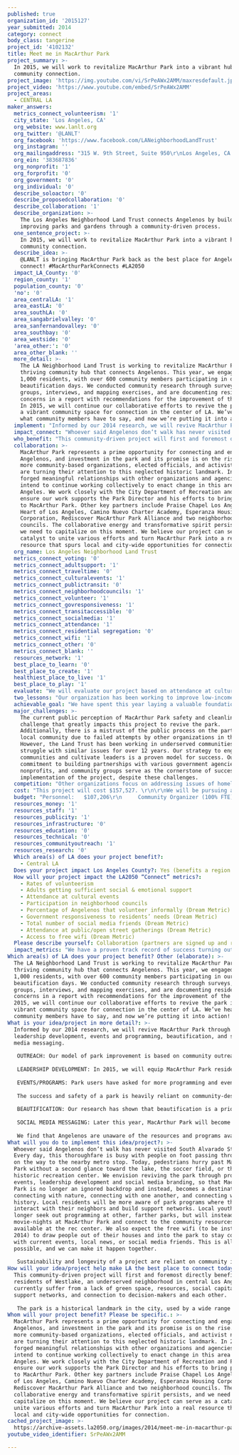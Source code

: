 ```yaml
---
published: true
organization_id: '2015127'
year_submitted: 2014
category: connect
body_class: tangerine
project_id: '4102132'
title: Meet me in MacArthur Park
project_summary: >-
  In 2015, we will work to revitalize MacArthur Park into a vibrant hub for
  community connection. 
project_image: 'https://img.youtube.com/vi/SrPeAWx2AMM/maxresdefault.jpg'
project_video: 'https://www.youtube.com/embed/SrPeAWx2AMM'
project_areas:
  - CENTRAL LA
maker_answers:
  metrics_connect_volunteerism: '1'
  city_state: 'Los Angeles, CA'
  org_website: www.lanlt.org
  org_twitter: '@LANLT'
  org_facebook: 'https://www.facebook.com/LANeighborhoodLandTrust'
  org_instagram: ''
  org_mailingaddress: "315 W. 9th Street, Suite 950\r\nLos Angeles, CA 90015"
  org_ein: '383687836'
  org_nonprofit: '1'
  org_forprofit: '0'
  org_government: '0'
  org_individual: '0'
  describe_soloactor: '0'
  describe_proposedcollaboration: '0'
  describe_collaboration: '1'
  describe_organization: >-
    The Los Angeles Neighborhood Land Trust connects Angelenos by building and
    improving parks and gardens through a community-driven process.
  one_sentence_project: >-
    In 2015, we will work to revitalize MacArthur Park into a vibrant hub for
    community connection. 
  describe_idea: >-
    @LANLT is bringing MacArthur Park back as the best place for Angelenos to
    connect! #MacArthurParkConnects #LA2050
  impact_LA_County: '0'
  region_county: '1'
  population_county: '0'
  'no': '0'
  area_centralLA: '1'
  area_eastLA: '0'
  area_southLA: '0'
  area_sangabrielvalley: '0'
  area_sanfernandovalley: '0'
  area_southbay: '0'
  area_westside: '0'
  'area_other:': '0'
  area_other_blank: ''
  more_detail: >-
    The LA Neighborhood Land Trust is working to revitalize MacArthur Park as a
    thriving community hub that connects Angelenos. This year, we engaged over
    1,000 residents, with over 600 community members participating in our park
    beautification days. We conducted community research through surveys, focus
    groups, interviews, and mapping exercises, and are documenting resident
    concerns in a report with recommendations for the improvement of the park.
    In 2015, we will continue our collaborative efforts to revive the park into
    a vibrant community space for connection in the center of LA. We’ve heard
    what community members have to say, and now we’re putting it into action!
  implement: "Informed by our 2014 research, we will revive MacArthur Park through outreach, leadership development, events and programming, beautification, and social media messaging. \r\n\r\nOUTREACH: Our model of park improvement is based on community outreach and resident engagement. We invite Angelenos to help revive MacArthur Park through door-to-door outreach, presentations at partner schools and organizations, volunteering at community events, and participating in beautification of the park. \r\n\r\nLEADERSHIP DEVELOPMENT: In 2015, we will equip MacArthur Park residents with skills and knowledge of the public process so they can advocate for park resources, ensuring that elected officials are more responsive to their concerns. We will continue developing leaders by training them to lead clean up squads, facilitate community meetings, and collect surveys. \r\n\r\nEVENTS/PROGRAMS: Park users have asked for more programming and events. In 2015, we will hold 2 community events that celebrate diversity, creativity, and connectivity. These cultural events will highlight the park’s potential to be a hub for community interaction, civic engagement, and healthy living for all Angelenos. \r\n\r\nThe success and safety of a park is heavily reliant on community-desired programs. We are asking for community input on activities they would like to see at the park. Based on their requests, we will bring year-round programming to supplement existing programs. \r\n\r\nBEAUTIFICATION: Our research has shown that beautification is a priority. This year, we focused on addressing litter at the park by supporting Councilmember Cedillo’s Keep It Clean campaign. We held clean ups to educate residents about litter and emphasize the importance of caring for the park. We have a solid and enthusiastic group of volunteers, and will continue to engage them around beautification efforts involving landscaping, signage, and maintenance improvements.\r\n\r\nSOCIAL MEDIA MESSAGING: Later this year, MacArthur Park will become the first city park equipped with free Wifi! We will capitalize on this opportunity to rebrand the park. \r\n\r\nWe find that Angelenos are unaware of the resources and programs available at the park, and instead dwell on negative perceptions. We will develop a social media plan to tell a new story. By broadcasting the positive activities in MacArthur Park and highlighting volunteer opportunities, programs, events, and community involvement, a more positive view of the park will unfold. \r\n"
  impact_connect: "Whoever said Angelenos don’t walk has never visited South Alvarado Street. Every day, this thoroughfare is busy with people on foot passing through, or on the way to the nearby metro stop. Today, pedestrians hurry past MacArthur Park without a second glance toward the lake, the soccer field, or the historic recreation center. We envision reviving the park through programming, events, leadership development and social media branding, so that MacArthur Park is no longer an ignored backdrop and instead, becomes a destination for connecting with nature, connecting with one another, and connecting with history. Local residents will be more aware of park programs where they can interact with their neighbors and build support networks. Local youth will no longer seek out programming at other, farther parks, but will instead attend movie-nights at MacArthur Park and connect to the community resources available at the rec center. We also expect the free wifi (to be installed in 2014) to draw people out of their houses and into the park to stay connected with current events, local news, or social media friends. This is all possible, and we can make it happen together. \r\n\r\nSustainability and longevity of a project are reliant on community involvement. Successful parks have engaged residents. By involving community members and encouraging their leadership in the process to revive this park, we know that it will contribute to a healthier Los Angeles in the year 2050. Perfectly situated in central Los Angeles with easy access to downtown and the west side, “Meet me at MacArthur Park,” will be a trending phrase. In 2050, Angelenos will put the park at the top of their lists for connecting with friends or business partners, catching an outdoor movie, relaxing, getting some exercise, or attending a cultural event. Tourists will make it a must-see destination spot and artists will convene there to display and sell their art. Our project in 2015 will help us get there. \r\n"
  who_benefit: "This community-driven project will first and foremost directly benefit the residents of Westlake, an underserved neighborhood in central Los Angeles, who currently suffer from a lack of green space, resources, social capital, support networks, and connection to decision-makers and each other. \r\n\r\nThe park is a historical landmark in the city, used by a wide range of Angelenos across the city.  Once revitalized and rebranded, the park will serve an even greater number of people through its compelling and interactive programming and be a vibrant city hub for cultural connection and community activity. With its central location and public transit access, in addition to free WiFi, it will also serve as a green reprieve from the urban bustle. People who come from all over the County to attend the Levitt Pavilion summer concerts at MacArthur Park will benefit from this transformative project. Nearby businesses will thrive with increased patrons and a new point of community pride. \r\n"
  collaboration: >-
    MacArthur Park represents a prime opportunity for connecting and engaging
    Angelenos, and investment in the park and its promise is on the rise. Today,
    more community-based organizations, elected officials, and activist networks
    are turning their attention to this neglected historic landmark. In 2014, we
    forged meaningful relationships with other organizations and agencies and we
    intend to continue working collectively to enact change in this area of Los
    Angeles. We work closely with the City Department of Recreation and Parks to
    ensure our work supports the Park Director and his efforts to bring programs
    to MacArthur Park. Other key partners include Praise Chapel Los Angeles,
    Heart of Los Angeles, Camino Nuevo Charter Academy, Esperanza Housing
    Corporation, Rediscover MacArthur Park Alliance and two neighborhood
    councils. The collaborative energy and transformative spirit persists, and
    we need to capitalize on this moment. We believe our project can serve as a
    catalyst to unite various efforts and turn MacArthur Park into a real
    resource that spurs local and city-wide opportunities for connection. 
  org_name: Los Angeles Neighborhood Land Trust
  metrics_connect_voting: '0'
  metrics_connect_adultsupport: '1'
  metrics_connect_traveltime: '0'
  metrics_connect_culturalevents: '1'
  metrics_connect_publictransit: '0'
  metrics_connect_neighborhoodcouncils: '1'
  metrics_connect_volunteer: '1'
  metrics_connect_govresponsiveness: '1'
  metrics_connect_transitaccessible: '0'
  metrics_connect_socialmedia: '1'
  metrics_connect_attendance: '1'
  metrics_connect_residential segregation: '0'
  metrics_connect_wifi: '1'
  metrics_connect_other: '0'
  metrics_connect_blank: ''
  resources_network: '1'
  best_place_to_learn: '0'
  best_place_to_create: '1'
  healthiest_place_to_live: '1'
  best_place_to_play: '1'
  evaluate: "We will evaluate our project based on attendance at cultural and volunteer events and via community feedback on our process for reviving MacArthur Park. \r\n\r\nAt our first event in June 2014, 580 adults and children came out to the park to participate in the clean up, watch local musical and dance performances, and get information about community resources. We will continue to measure our success by the number of residents who turnout for these volunteer and cultural events, and get their direct feedback on what works and what can be improved. \r\n\r\nWe will also catalog participant information so we can track new attendees versus experienced volunteers in order to assess our outreach methods.\r\n\r\nWe will also measure our success by continuing to collect surveys and assessments from community residents about their needs and vision for the park. This will ensure that they guide the process and are involved from start to finish. They will help us set goals, hold us accountable and ensure we continue to achieve our project objectives. \r\n"
  two_lessons: "Our organization has been working to improve low-income communities through the creation of urban parks and gardens for the past 12 years, with 15 completed projects. In that time, we have learned that community involvement is the key to transforming neighborhoods. Our experience has also taught us the importance of having engaged stakeholders at various levels. For this reason, our project at MacArthur Park will be driven by community residents, in partnership with local organizations, with support from elected officials.\r\n\r\nOur community research has taught us that safety and litter are the priorities of local residents in MacArthur Park. Learning the specifics of these concerns has informed our plan for reviving MacArthur Park through programming, beautification, community outreach, leadership development and social media. \r\n"
  achievable_goal: "We have spent this year laying a valuable foundation for this project. We built our base of residents, joined networks of local organizations, forged strategic partnerships, and tested our ability to engage community members through cultural events. We conducted research to ensure our short-term and long-term strategies for reviving MacArthur Park are supported by the community and we worked with elected officials to align our project with their goals for the area. We have a solid strategy and the tools in place to take MacArthur Park to the next level over the coming year.\r\n\r\nWe are prepared to mobilize residents, provide programming, plan large-scale events, and advocate for resources in 2015. The goals and strategies we have outlined in this proposal are achievable due to our year of preparation and strong partnerships. \r\n"
  major_challenges: >-
    The current public perception of MacArthur Park safety and cleanliness is a
    challenge that greatly impacts this project to revive the park.
    Additionally, there is a mistrust of the public process on the part of the
    local community due to failed attempts by other organizations in the past.
    However, the Land Trust has been working in underserved communities that
    struggle with similar issues for over 12 years. Our strategy to engage
    communities and cultivate leaders is a proven model for success. Our
    commitment to building partnerships with various government agencies, local
    nonprofits, and community groups serve as the cornerstone of successful
    implementation of the project, despite these challenges. 
  competition: "Other organizations focus on addressing issues of homelessness in the park. We partner with them to bring improvements to MacArthur Park, but our approach is unique in that it involves direct community involvement in park revitalization efforts. Additionally, the Land Trust is the only organization in the area that is specifically dedicated to enhancing programs, resources, and opportunities at the park. \r\n\r\nHeart of Los Angeles, one of our partners,  is another organization that focuses on beautification of Westlake, through their Urban Fruit Trails program. Their activities are focused in various areas of the community, while our efforts are dedicated to the park itself. Their project compliments our work because it beautifies the community. "
  cost: "This project will cost $157,527. \r\n\r\nWe will be pursuing additional funding from the County of Los Angeles (our funders for 2014), as well as from our corporate and foundation sponsors. "
  budget: "Personnel:   $107,206\r\n     Community Organizer (100% FTE) \r\n     Community Planner (100 FTE) \r\n     Executive Director (.05 FTE) \r\n     Fringe benefits @ 21%:  $18,606\r\nPrograms and events: $25,000\r\nMaterials and supplies: $1,000\r\nCommunications materials: $10,000\r\nIndirect @ 10% = $14,321\r\nTOTAL: $157,527\r\n"
  resources_money: '1'
  resources_staff: '1'
  resources_publicity: '1'
  resources_infrastructure: '0'
  resources_education: '0'
  resources_technical: '0'
  resources_communityoutreach: '1'
  resources_research: '0'
  Which area(s) of LA does your project benefit?:
    - Central LA
  Does your project impact Los Angeles County?: Yes (benefits a region of LA County)
  How will your project impact the LA2050 “Connect” metrics?:
    - Rates of volunteerism
    - Adults getting sufficient social & emotional support
    - Attendance at cultural events
    - Participation in neighborhood councils
    - Percentage of Angelenos that volunteer informally (Dream Metric)
    - Government responsiveness to residents’ needs (Dream Metric)
    - Total number of social media friends (Dream Metric)
    - Attendance at public/open street gatherings (Dream Metric)
    - Access to free wifi (Dream Metric)
  Please describe yourself: Collaboration (partners are signed up and ready to hit the ground running!)
  impact_metrics: "We have a proven track record of success turning out residents to volunteer in MacArthur Park on various projects and beautification efforts over the past year, culminating in over 550 people attending our Keep It Clean event in June 2014, and these numbers are on their way up. Residents are eager for change and willing to take on the challenge. By bringing educational and health programs to the park, as well as opportunities for connecting with neighbors, our project will provide emotional and social support for adults. We host cultural events and have high attendance due to the extensive outreach we conduct. Our leadership development work will encourage residents to participate in the civic process and attend neighborhood council meetings to be involved in local decision-making. Meanwhile, our community research from 2014 will result in a report with community recommendations that legitimize resident requests and improve our ability to advocate for resources, improving government responsiveness to residents’ needs. \r\n\r\nOur social media plan to rebrand the park and connect residents to park events and programming through Facebook event invites will increase the number of social media friends in Westlake. Our efforts to revitalize the park culture and draw more people to MacArthur Park, will increase the number of Angelenos who will benefit from the free Wifi available there (later in 2014). We will actively promote all events and programs via Facebook and Twitter.\r\n"
Which area(s) of LA does your project benefit? Other (elaborate): >-
  The LA Neighborhood Land Trust is working to revitalize MacArthur Park as a
  thriving community hub that connects Angelenos. This year, we engaged over
  1,000 residents, with over 600 community members participating in our park
  beautification days. We conducted community research through surveys, focus
  groups, interviews, and mapping exercises, and are documenting resident
  concerns in a report with recommendations for the improvement of the park. In
  2015, we will continue our collaborative efforts to revive the park into a
  vibrant community space for connection in the center of LA. We’ve heard what
  community members have to say, and now we’re putting it into action!
What is your idea/project in more detail?: >-
  Informed by our 2014 research, we will revive MacArthur Park through outreach,
  leadership development, events and programming, beautification, and social
  media messaging. 
   
   OUTREACH: Our model of park improvement is based on community outreach and resident engagement. We invite Angelenos to help revive MacArthur Park through door-to-door outreach, presentations at partner schools and organizations, volunteering at community events, and participating in beautification of the park. 
   
   LEADERSHIP DEVELOPMENT: In 2015, we will equip MacArthur Park residents with skills and knowledge of the public process so they can advocate for park resources, ensuring that elected officials are more responsive to their concerns. We will continue developing leaders by training them to lead clean up squads, facilitate community meetings, and collect surveys. 
   
   EVENTS/PROGRAMS: Park users have asked for more programming and events. In 2015, we will hold 2 community events that celebrate diversity, creativity, and connectivity. These cultural events will highlight the park’s potential to be a hub for community interaction, civic engagement, and healthy living for all Angelenos. 
   
   The success and safety of a park is heavily reliant on community-desired programs. We are asking for community input on activities they would like to see at the park. Based on their requests, we will bring year-round programming to supplement existing programs. 
   
   BEAUTIFICATION: Our research has shown that beautification is a priority. This year, we focused on addressing litter at the park by supporting Councilmember Cedillo’s Keep It Clean campaign. We held clean ups to educate residents about litter and emphasize the importance of caring for the park. We have a solid and enthusiastic group of volunteers, and will continue to engage them around beautification efforts involving landscaping, signage, and maintenance improvements.
   
   SOCIAL MEDIA MESSAGING: Later this year, MacArthur Park will become the first city park equipped with free Wifi! We will capitalize on this opportunity to rebrand the park. 
   
   We find that Angelenos are unaware of the resources and programs available at the park, and instead dwell on negative perceptions. We will develop a social media plan to tell a new story. By broadcasting the positive activities in MacArthur Park and highlighting volunteer opportunities, programs, events, and community involvement, a more positive view of the park will unfold.
What will you do to implement this idea/project?: >-
  Whoever said Angelenos don’t walk has never visited South Alvarado Street.
  Every day, this thoroughfare is busy with people on foot passing through, or
  on the way to the nearby metro stop. Today, pedestrians hurry past MacArthur
  Park without a second glance toward the lake, the soccer field, or the
  historic recreation center. We envision reviving the park through programming,
  events, leadership development and social media branding, so that MacArthur
  Park is no longer an ignored backdrop and instead, becomes a destination for
  connecting with nature, connecting with one another, and connecting with
  history. Local residents will be more aware of park programs where they can
  interact with their neighbors and build support networks. Local youth will no
  longer seek out programming at other, farther parks, but will instead attend
  movie-nights at MacArthur Park and connect to the community resources
  available at the rec center. We also expect the free wifi (to be installed in
  2014) to draw people out of their houses and into the park to stay connected
  with current events, local news, or social media friends. This is all
  possible, and we can make it happen together. 
   
   Sustainability and longevity of a project are reliant on community involvement. Successful parks have engaged residents. By involving community members and encouraging their leadership in the process to revive this park, we know that it will contribute to a healthier Los Angeles in the year 2050. Perfectly situated in central Los Angeles with easy access to downtown and the west side, “Meet me at MacArthur Park,” will be a trending phrase. In 2050, Angelenos will put the park at the top of their lists for connecting with friends or business partners, catching an outdoor movie, relaxing, getting some exercise, or attending a cultural event. Tourists will make it a must-see destination spot and artists will convene there to display and sell their art. Our project in 2015 will help us get there.
How will your idea/project help make LA the best place to connect today? In LA2050?: >-
  This community-driven project will first and foremost directly benefit the
  residents of Westlake, an underserved neighborhood in central Los Angeles, who
  currently suffer from a lack of green space, resources, social capital,
  support networks, and connection to decision-makers and each other. 
   
   The park is a historical landmark in the city, used by a wide range of Angelenos across the city. Once revitalized and rebranded, the park will serve an even greater number of people through its compelling and interactive programming and be a vibrant city hub for cultural connection and community activity. With its central location and public transit access, in addition to free WiFi, it will also serve as a green reprieve from the urban bustle. People who come from all over the County to attend the Levitt Pavilion summer concerts at MacArthur Park will benefit from this transformative project. Nearby businesses will thrive with increased patrons and a new point of community pride.
Whom will your project benefit? Please be specific.: >-
  MacArthur Park represents a prime opportunity for connecting and engaging
  Angelenos, and investment in the park and its promise is on the rise. Today,
  more community-based organizations, elected officials, and activist networks
  are turning their attention to this neglected historic landmark. In 2014, we
  forged meaningful relationships with other organizations and agencies and we
  intend to continue working collectively to enact change in this area of Los
  Angeles. We work closely with the City Department of Recreation and Parks to
  ensure our work supports the Park Director and his efforts to bring programs
  to MacArthur Park. Other key partners include Praise Chapel Los Angeles, Heart
  of Los Angeles, Camino Nuevo Charter Academy, Esperanza Housing Corporation,
  Rediscover MacArthur Park Alliance and two neighborhood councils. The
  collaborative energy and transformative spirit persists, and we need to
  capitalize on this moment. We believe our project can serve as a catalyst to
  unite various efforts and turn MacArthur Park into a real resource that spurs
  local and city-wide opportunities for connection.
cached_project_image: >-
  https://archive-assets.la2050.org/images/2014/meet-me-in-macarthur-park/img.youtube.com/vi/SrPeAWx2AMM/maxresdefault.jpg
youtube_video_identifier: SrPeAWx2AMM

---
```

